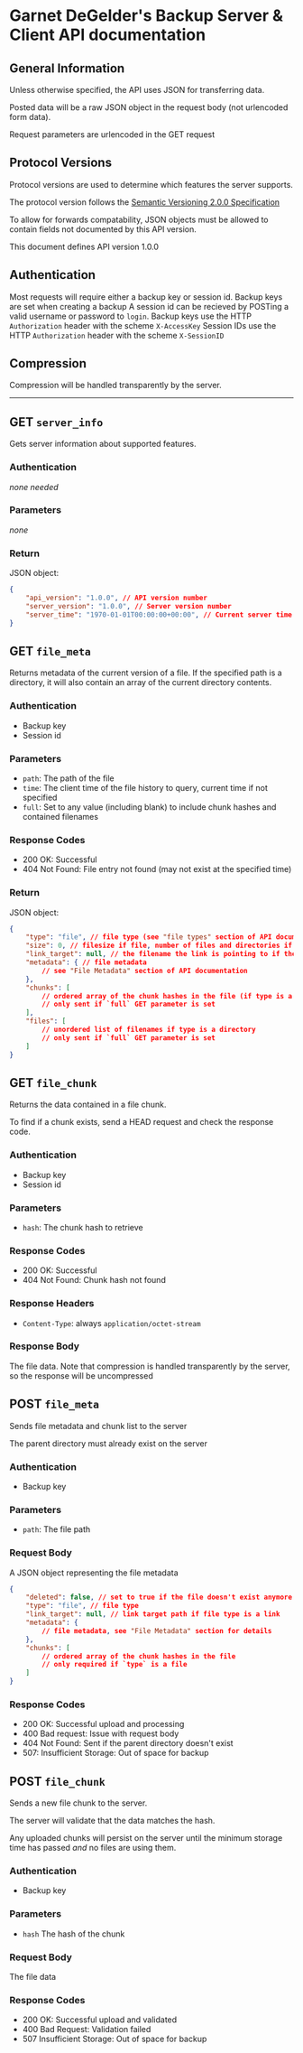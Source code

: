 Garnet DeGelder's Backup Server & Client API documentation
==========================================================

General Information
-------------------
Unless otherwise specified, the API uses JSON for transferring data.

Posted data will be a raw JSON object in the request body (not urlencoded form data).

Request parameters are urlencoded in the GET request


Protocol Versions
-----------------
Protocol versions are used to determine which features the server supports.

The protocol version follows the [Semantic Versioning 2.0.0 Specification](https://semver.org/spec/v2.0.0.html)

To allow for forwards compatability, JSON objects must be allowed to contain fields not documented by this API version.

This document defines API version 1.0.0


Authentication
--------------
Most requests will require either a backup key or session id.
Backup keys are set when creating a backup
A session id can be recieved by POSTing a valid username or password to `login`.
Backup keys use the HTTP `Authorization` header with the scheme `X-AccessKey`
Session IDs use the HTTP `Authorization` header with the scheme `X-SessionID`


Compression
-----------
Compression will be handled transparently by the server.


---

GET `server_info`
-----------------
Gets server information about supported features.

### Authentication
*none needed*

### Parameters
*none*

### Return
JSON object:
```json
{
	"api_version": "1.0.0", // API version number
	"server_version": "1.0.0", // Server version number
	"server_time": "1970-01-01T00:00:00+00:00", // Current server time
}
```

GET `file_meta`
---------------
Returns metadata of the current version of a file.
If the specified path is a directory, it will also contain an array of the current directory contents.

### Authentication
- Backup key
- Session id

### Parameters
- `path`: The path of the file
- `time`: The client time of the file history to query, current time if not specified
- `full`: Set to any value (including blank) to include chunk hashes and contained filenames

### Response Codes
- 200 OK: Successful
- 404 Not Found: File entry not found (may not exist at the specified time)

### Return
JSON object:
```json
{
	"type": "file", // file type (see "file types" section of API documentation)
	"size": 0, // filesize if file, number of files and directories if directory
	"link_target": null, // the filename the link is pointing to if the file type is a link, else null
	"metadata": { // file metadata
		// see "File Metadata" section of API documentation
	},
	"chunks": [
		// ordered array of the chunk hashes in the file (if type is a file)
		// only sent if `full` GET parameter is set
	],
	"files": [
		// unordered list of filenames if type is a directory
		// only sent if `full` GET parameter is set
	]
}
```


GET `file_chunk`
----------------
Returns the data contained in a file chunk.

To find if a chunk exists, send a HEAD request and check the response code.

### Authentication
- Backup key
- Session id

### Parameters
- `hash`: The chunk hash to retrieve

### Response Codes
- 200 OK: Successful
- 404 Not Found: Chunk hash not found

### Response Headers
- `Content-Type`: always `application/octet-stream`

### Response Body
The file data.
Note that compression is handled transparently by the server, so the response will be uncompressed


POST `file_meta`
----------------
Sends file metadata and chunk list to the server

The parent directory must already exist on the server

### Authentication
- Backup key

### Parameters
- `path`: The file path

### Request Body
A JSON object representing the file metadata
```json
{
	"deleted": false, // set to true if the file doesn't exist anymore
	"type": "file", // file type
	"link_target": null, // link target path if file type is a link
	"metadata": {
		// file metadata, see "File Metadata" section for details
	},
	"chunks": [
		// ordered array of the chunk hashes in the file
		// only required if `type` is a file
	]
}
```

### Response Codes
- 200 OK: Successful upload and processing
- 400 Bad request: Issue with request body
- 404 Not Found: Sent if the parent directory doesn't exist
- 507: Insufficient Storage: Out of space for backup


POST `file_chunk`
-----------------
Sends a new file chunk to the server.

The server will validate that the data matches the hash.

Any uploaded chunks will persist on the server until the minimum storage time has passed *and* no files are using them.

### Authentication
- Backup key

### Parameters
- `hash` The hash of the chunk

### Request Body
The file data

### Response Codes
- 200 OK: Successful upload and validated
- 400 Bad Request: Validation failed
- 507 Insufficient Storage: Out of space for backup

